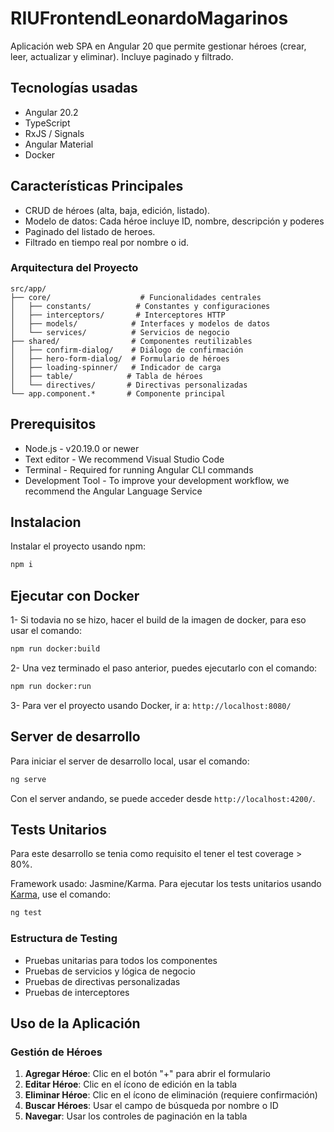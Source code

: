 # RIUFrontendLeonardoMagarinos
Aplicación web SPA en Angular 20 que permite gestionar héroes (crear, leer, actualizar y eliminar). Incluye paginado y filtrado.


## Tecnologías usadas
- Angular 20.2
- TypeScript
- RxJS / Signals
- Angular Material
- Docker

## Características Principales
- CRUD de héroes (alta, baja, edición, listado).
- Modelo de datos: Cada héroe incluye ID, nombre, descripción y poderes
- Paginado del listado de heroes.
- Filtrado en tiempo real por nombre o id.

### Arquitectura del Proyecto
```
src/app/
├── core/                    # Funcionalidades centrales
│   ├── constants/          # Constantes y configuraciones
│   ├── interceptors/       # Interceptores HTTP
│   ├── models/            # Interfaces y modelos de datos
│   └── services/          # Servicios de negocio
├── shared/                # Componentes reutilizables
│   ├── confirm-dialog/    # Diálogo de confirmación
│   ├── hero-form-dialog/  # Formulario de héroes
│   ├── loading-spinner/   # Indicador de carga
│   ├── table/            # Tabla de héroes
│   └── directives/       # Directivas personalizadas
└── app.component.*       # Componente principal
```

## Prerequisitos
- Node.js - v20.19.0 or newer
- Text editor - We recommend Visual Studio Code
- Terminal - Required for running Angular CLI commands
- Development Tool - To improve your development workflow, we recommend the Angular Language Service

## Instalacion
Instalar el proyecto usando npm:

```bash
npm i
```

## Ejecutar con Docker
1- Si todavia no se hizo, hacer el build de la imagen de docker, para eso usar el comando:

```bash
npm run docker:build
```

2- Una vez terminado el paso anterior, puedes ejecutarlo con el comando: 

```bash
npm run docker:run
```

3- Para ver el proyecto usando Docker, ir a: `http://localhost:8080/`

## Server de desarrollo
Para iniciar el server de desarrollo local, usar el comando:

```bash
ng serve
```

Con el server andando, se puede acceder desde `http://localhost:4200/`.

## Tests Unitarios
Para este desarrollo se tenia como requisito el tener el test coverage > 80%.

Framework usado: Jasmine/Karma.
Para ejecutar los tests unitarios usando [Karma](https://karma-runner.github.io), use el comando:

```bash
ng test
```

### Estructura de Testing
- Pruebas unitarias para todos los componentes
- Pruebas de servicios y lógica de negocio
- Pruebas de directivas personalizadas
- Pruebas de interceptores

##  Uso de la Aplicación

### Gestión de Héroes
1. **Agregar Héroe**: Clic en el botón "+" para abrir el formulario
2. **Editar Héroe**: Clic en el ícono de edición en la tabla
3. **Eliminar Héroe**: Clic en el ícono de eliminación (requiere confirmación)
4. **Buscar Héroes**: Usar el campo de búsqueda por nombre o ID
5. **Navegar**: Usar los controles de paginación en la tabla

